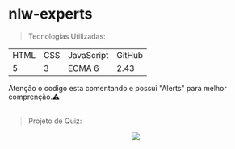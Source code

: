 # nlw-experts

>Tecnologias Utilizadas:
<table>
  <tr>
    <td>HTML</td>
    <td>CSS</td>
    <td>JavaScript</td>
    <td>GitHub</td>
  </tr>
  <tr>
    <td>5</td>
    <td>3</td>
    <td>ECMA 6</td>
    <td>2.43</td>
  </tr>
</table>
<div>
  Atenção o codigo esta comentando e possui "Alerts" para melhor comprenção.⚠️  
  <br><br>
</div>

> Projeto de Quiz:
<div align='center'>
  <img src='https://github.com/JonasMacedo/Projetos_Rocket/assets/26288980/11b139a7-82bb-43a4-978b-e2d6a74a458f' width:'700px' />
</div>
